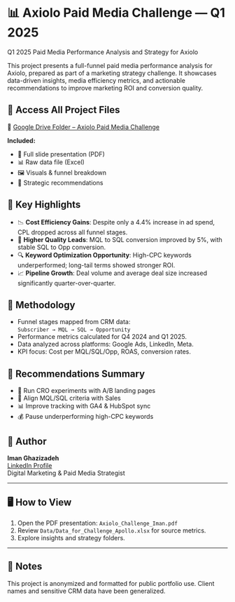 

# 📊 Axiolo Paid Media Challenge — Q1 2025
Q1 2025 Paid Media Performance Analysis and Strategy for Axiolo 

This project presents a full-funnel paid media performance analysis for Axiolo, prepared as part of a marketing strategy challenge. It showcases data-driven insights, media efficiency metrics, and actionable recommendations to improve marketing ROI and conversion quality.

## 🔗 Access All Project Files

📁 [Google Drive Folder – Axiolo Paid Media Challenge](https://drive.google.com/drive/folders/1yoMPI-Xk1STldzJkLLKkEg8BrYNOhViz?usp=sharing)

**Included:**
- 🎯 Full slide presentation (PDF)
- 📊 Raw data file (Excel)
- 🖼️ Visuals & funnel breakdown
- 📝 Strategic recommendations


## 📌 Key Highlights

- 📉 **Cost Efficiency Gains**: Despite only a 4.4% increase in ad spend, CPL dropped across all funnel stages.
- 🧲 **Higher Quality Leads**: MQL to SQL conversion improved by 5%, with stable SQL to Opp conversion.
- 🔍 **Keyword Optimization Opportunity**: High-CPC keywords underperformed; long-tail terms showed stronger ROI.
- 📈 **Pipeline Growth**: Deal volume and average deal size increased significantly quarter-over-quarter.

## 🔬 Methodology

- Funnel stages mapped from CRM data:  
  `Subscriber → MQL → SQL → Opportunity`
- Performance metrics calculated for Q4 2024 and Q1 2025.
- Data analyzed across platforms: Google Ads, LinkedIn, Meta.
- KPI focus: Cost per MQL/SQL/Opp, ROAS, conversion rates.

## 🚀 Recommendations Summary

- 🧪 Run CRO experiments with A/B landing pages
- 🤝 Align MQL/SQL criteria with Sales
- 📊 Improve tracking with GA4 & HubSpot sync
- 💰 Pause underperforming high-CPC keywords

## 👤 Author

**Iman Ghazizadeh**  
[LinkedIn Profile](https://www.linkedin.com/in/iman-ghazizadeh/)  
Digital Marketing & Paid Media Strategist

---

## 🖥️ How to View

1. Open the PDF presentation: `Axiolo_Challenge_Iman.pdf`
2. Review `Data/Data_for_Challenge_Apollo.xlsx` for source metrics.
3. Explore insights and strategy folders.

---

## 📌 Notes

This project is anonymized and formatted for public portfolio use. Client names and sensitive CRM data have been generalized.

